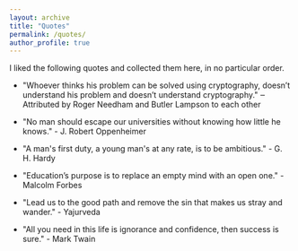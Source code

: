 ```yaml
---
layout: archive
title: "Quotes"
permalink: /quotes/
author_profile: true 
---
```


I liked the following quotes and collected them here, in no particular order.


+ "Whoever thinks his problem can be solved using cryptography, doesn’t understand his problem and doesn’t understand cryptography." ‒ Attributed by Roger Needham and Butler Lampson to each other

+ "No man should escape our universities without knowing how little he knows."  - J. Robert Oppenheimer

+ "A man's first duty, a young man's at any rate, is to be ambitious." - G. H. Hardy 

+ "Education’s purpose is to replace an empty mind with an open one." - Malcolm Forbes

+ "Lead us to the good path and remove the sin that makes us stray and wander." - Yajurveda

+ "All you need in this life is ignorance and confidence, then success is sure." - Mark Twain
